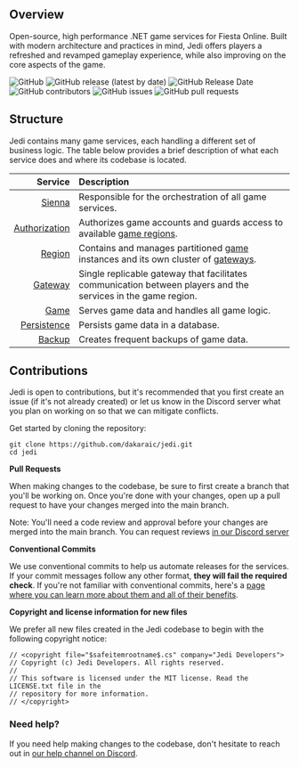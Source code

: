 ## Overview
Open-source, high performance .NET game services for Fiesta Online. Built with modern architecture and practices in mind, Jedi offers players a refreshed and revamped gameplay experience, while also improving on the core aspects of the game.

![GitHub](https://img.shields.io/github/license/dakaraic/jedi?style=flat-square)
![GitHub release (latest by date)](https://img.shields.io/github/v/release/dakaraic/jedi?style=flat-square)
![GitHub Release Date](https://img.shields.io/github/release-date/dakaraic/jedi?style=flat-square)
![GitHub contributors](https://img.shields.io/github/contributors/dakaraic/jedi?style=flat-square)
![GitHub issues](https://img.shields.io/github/issues/dakaraic/jedi?style=flat-square)
![GitHub pull requests](https://img.shields.io/github/issues-pr/dakaraic/jedi?style=flat-square)

## Structure
Jedi contains many game services, each handling a different set of business logic. The table below provides a brief description of what each service does and where its codebase is located.

| Service | Description |
| ---: | :--- |
| [Sienna](https://github.com/dakaraic/jedi/tree/main/src/Sienna) | Responsible for the orchestration of all game services. |
| [Authorization](https://github.com/dakaraic/jedi/tree/main/src/Authorization) | Authorizes game accounts and guards access to available [game regions](https://github.com/dakaraic/jedi/tree/main/src/Region). |
| [Region](https://github.com/dakaraic/jedi/tree/main/src/Region) | Contains and manages partitioned [game](https://github.com/dakaraic/jedi/tree/main/src/Game) instances and its own cluster of [gateways](https://github.com/dakaraic/jedi/tree/main/src/Gateway). |
| [Gateway](https://github.com/dakaraic/jedi/tree/main/src/Gateway) | Single replicable gateway that facilitates communication between players and the services in the game region. |
| [Game](https://github.com/dakaraic/jedi/tree/main/src/Game) | Serves game data and handles all game logic. |
| [Persistence](https://github.com/dakaraic/jedi/tree/main/src/Persistence) | Persists game data in a database. |
| [Backup](https://github.com/dakaraic/jedi/tree/main/src/Backup) | Creates frequent backups of game data. |

## Contributions
Jedi is open to contributions, but it's recommended that you first create an issue (if it's not already created) or let us know in the Discord server what you plan on working on so that we can mitigate conflicts.

Get started by cloning the repository:
```
git clone https://github.com/dakaraic/jedi.git
cd jedi
```
  
**Pull Requests**  

When making changes to the codebase, be sure to first create a branch that you'll be working on. Once you're done with your changes, open up a pull request to have your changes merged into the main branch.

Note: You'll need a code review and approval before your changes are merged into the main branch. You can request reviews [in our Discord server](https://discordapp.com/channels/966409323817361520/966435732380086302) 
  
  
**Conventional Commits**  

We use conventional commits to help us automate releases for the services. If your commit messages follow any other format, **they will fail the required check**. If you're not familiar with conventional commits, here's a [page where you can learn more about them and all of their benefits](https://www.conventionalcommits.org/en/v1.0.0/).

**Copyright and license information for new files**  

We prefer all new files created in the Jedi codebase to begin with the following copyright notice:
```
// <copyright file="$safeitemrootname$.cs" company="Jedi Developers">
// Copyright (c) Jedi Developers. All rights reserved.
//  
// This software is licensed under the MIT license. Read the LICENSE.txt file in the 
// repository for more information.
// </copyright>
```

### Need help?
If you need help making changes to the codebase, don't hesitate to reach out in [our help channel on Discord](https://discord.com/channels/966409323817361520/966445867517227042).
